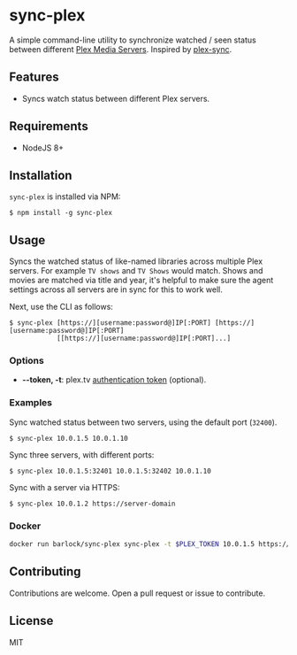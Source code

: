 # sync-plex

A simple command-line utility to synchronize watched / seen status between different [Plex Media Servers](https://plex.tv). Inspired by [plex-sync](https://github.com/jacobwgillespie/plex-sync).


## Features

* Syncs watch status between different Plex servers.

## Requirements

* NodeJS 8+

## Installation

`sync-plex` is installed via NPM:

```shell
$ npm install -g sync-plex
```

## Usage
Syncs the watched status of like-named libraries across multiple Plex servers. For example `TV shows` and `TV Shows` would match. Shows and movies are matched via title and year, it's helpful to make sure the agent settings across all servers are in sync for this to work well. 


Next, use the CLI as follows:

```shell
$ sync-plex [https://][username:password@]IP[:PORT] [https://][username:password@]IP[:PORT]
            [[https://][username:password@]IP[:PORT]...]
```

### Options
- **--token, -t**: plex.tv [authentication token](https://support.plex.tv/hc/en-us/articles/204059436-Finding-an-authentication-token-X-Plex-Token) (optional). 

### Examples

Sync watched status between two servers, using the default port (`32400`).

```shell
$ sync-plex 10.0.1.5 10.0.1.10
```

Sync three servers, with different ports:

```shell
$ sync-plex 10.0.1.5:32401 10.0.1.5:32402 10.0.1.10
```

Sync with a server via HTTPS:

```shell
$ sync-plex 10.0.1.2 https://server-domain
```

### Docker

```bash
docker run barlock/sync-plex sync-plex -t $PLEX_TOKEN 10.0.1.5 https://some.hostname.io:80
```

## Contributing

Contributions are welcome.  Open a pull request or issue to contribute.

## License

MIT
